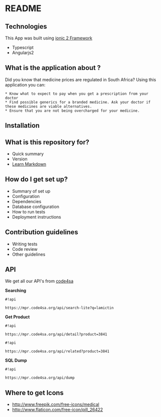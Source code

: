 # README #

## Technologies ##

This App was built using [ionic 2 Framework ](http://ionicframework.com/)
* Typescript
* Angularjs2

## What is the application about ? ##
Did you know that medicine prices are regulated in South Africa? Using this application you can:

    * Know what to expect to pay when you get a prescription from your doctor
    * Find possible generics for a branded medicine. Ask your doctor if these medicines are viable alternatives.
    * Ensure that you are not being overcharged for your medicine.


## Installation ##


## What is this repository for? ##

* Quick summary
* Version
* [Learn Markdown](https://bitbucket.org/tutorials/markdowndemo)

## How do I get set up? ##

* Summary of set up
* Configuration
* Dependencies
* Database configuration
* How to run tests
* Deployment instructions

## Contribution guidelines ##

* Writing tests
* Code review
* Other guidelines

## API ##
We get all our API's from [code4sa](https://mpr.code4sa.org/)

**Searching**
```
#!api

https://mpr.code4sa.org/api/search-lite?q=lamictin
```

**Get Product**
```
#!api

https://mpr.code4sa.org/api/detail?product=3841
```

```
#!api

https://mpr.code4sa.org/api/related?product=3841
```

**SQL Dump**
```
#!api

https://mpr.code4sa.org/api/dump
```

## Where to get Icons ##

* http://www.freepik.com/free-icons/medical
* http://www.flaticon.com/free-icon/pill_26422